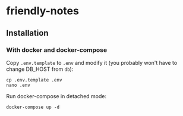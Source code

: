 # friendly-notes

## Installation

### With docker and docker-compose

Copy `.env.template` to `.env` and modify it
(you probably won't have to change DB_HOST from `db`):

```
cp .env.template .env
nano .env
```

Run docker-compose in detached mode:

```
docker-compose up -d
```
